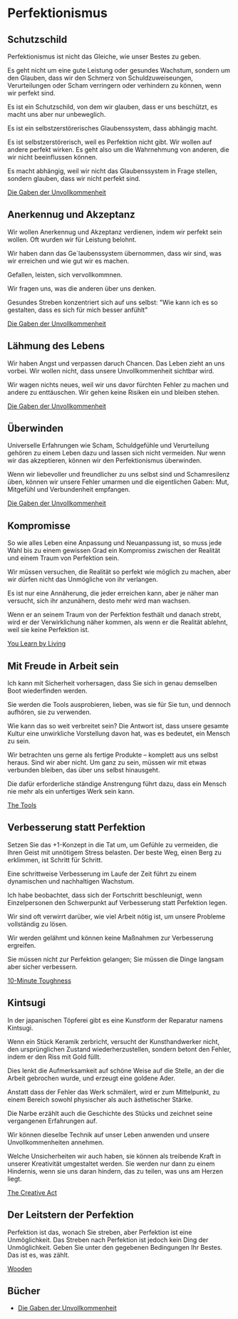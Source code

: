 # Perfektionismus

## Schutzschild

Perfektionismus ist nicht das Gleiche, wie unser Bestes zu geben.

Es geht nicht um eine gute Leistung oder gesundes Wachstum, sondern um den Glauben, dass wir den Schmerz von Schuldzuweiseungen, Verurteilungen oder Scham verringern oder verhindern zu können, wenn wir perfekt sind.

Es ist ein Schutzschild, von dem wir glauben, dass er uns beschützt, es macht uns aber nur unbeweglich.

Es ist ein selbstzerstörerisches Glaubenssystem, dass abhängig macht.

Es ist selbstzerstörerisch, weil es Perfektion nicht gibt. Wir wollen auf andere perfekt wirken. Es geht also um die Wahrnehmung von anderen, die wir nicht beeinflussen können.

Es macht abhängig, weil wir nicht das Glaubenssystem in Frage stellen, sondern glauben, dass wir nicht perfekt sind.

[Die Gaben der Unvollkommenheit](https://www.goodreads.com/book/show/18874161-die-gaben-der-unvollkommenheit)

## Anerkennug und Akzeptanz

Wir wollen Anerkennug und Akzeptanz verdienen, indem wir perfekt sein wollen. Oft wurden wir für Leistung belohnt.

Wir haben dann das Ge´laubenssystem übernommen, dass wir sind, was wir erreichen und wie gut wir es machen.

Gefallen, leisten, sich vervollkommnen.

Wir fragen uns, was die anderen über uns denken.

Gesundes Streben konzentriert sich auf uns selbst: "Wie kann ich es so gestalten, dass es sich für mich besser anfühlt"

[Die Gaben der Unvollkommenheit](https://www.goodreads.com/book/show/18874161-die-gaben-der-unvollkommenheit)

## Lähmung des Lebens

Wir haben Angst und verpassen daruch Chancen. Das Leben zieht an uns vorbei. Wir wollen nicht, dass unsere Unvollkommenheit sichtbar wird.

Wir wagen nichts neues, weil wir uns davor fürchten Fehler zu machen und andere zu enttäuschen. Wir gehen keine Risiken ein und bleiben stehen.

[Die Gaben der Unvollkommenheit](https://www.goodreads.com/book/show/18874161-die-gaben-der-unvollkommenheit)

## Überwinden

Universelle Erfahrungen wie Scham, Schuldgefühle und Verurteilung gehören zu einem Leben dazu und lassen sich nicht vermeiden. Nur wenn wir das akzeptieren, können wir den Perfektionismus überwinden.

Wenn wir liebevoller und freundlicher zu uns selbst sind und Schamresilenz üben, können wir unsere Fehler umarmen und die eigentlichen Gaben: Mut, Mitgefühl und Verbundenheit empfangen.

[Die Gaben der Unvollkommenheit](https://www.goodreads.com/book/show/18874161-die-gaben-der-unvollkommenheit)

## Kompromisse

So wie alles Leben eine Anpassung und Neuanpassung ist, so muss jede Wahl bis zu einem gewissen Grad ein Kompromiss zwischen der Realität und einem Traum von Perfektion sein. 

Wir müssen versuchen, die Realität so perfekt wie möglich zu machen, aber wir dürfen nicht das Unmögliche von ihr verlangen. 

Es ist nur eine Annäherung, die jeder erreichen kann, aber je näher man versucht, sich ihr anzunähern, desto mehr wird man wachsen. 

Wenn er an seinem Traum von der Perfektion festhält und danach strebt, wird er der Verwirklichung näher kommen, als wenn er die Realität ablehnt, weil sie keine Perfektion ist.

[You Learn by Living](https://www.goodreads.com/book/show/78509.You_Learn_by_Living)

## Mit Freude in Arbeit sein

Ich kann mit Sicherheit vorhersagen, dass Sie sich in genau demselben Boot wiederfinden werden. 

Sie werden die Tools ausprobieren, lieben, was sie für Sie tun, und dennoch aufhören, sie zu verwenden. 

Wie kann das so weit verbreitet sein? Die Antwort ist, dass unsere gesamte Kultur eine unwirkliche Vorstellung davon hat, was es bedeutet, ein Mensch zu sein. 

Wir betrachten uns gerne als fertige Produkte – komplett aus uns selbst heraus. Sind wir aber nicht. Um ganz zu sein, müssen wir mit etwas verbunden bleiben, das über uns selbst hinausgeht. 

Die dafür erforderliche ständige Anstrengung führt dazu, dass ein Mensch nie mehr als ein unfertiges Werk sein kann.

[The Tools](https://www.goodreads.com/book/show/13152847-the-tools)

## Verbesserung statt Perfektion

Setzen Sie das +1-Konzept in die Tat um, um Gefühle zu vermeiden, die Ihren Geist mit unnötigem Stress belasten. Der beste Weg, einen Berg zu erklimmen, ist Schritt für Schritt.

Eine schrittweise Verbesserung im Laufe der Zeit führt zu einem dynamischen und nachhaltigen Wachstum. 

Ich habe beobachtet, dass sich der Fortschritt beschleunigt, wenn Einzelpersonen den Schwerpunkt auf Verbesserung statt Perfektion legen. 

Wir sind oft verwirrt darüber, wie viel Arbeit nötig ist, um unsere Probleme vollständig zu lösen. 

Wir werden gelähmt und können keine Maßnahmen zur Verbesserung ergreifen. 

Sie müssen nicht zur Perfektion gelangen; Sie müssen die Dinge langsam aber sicher verbessern.

[10-Minute Toughness](https://www.goodreads.com/book/show/3514273-10-minute-toughness)

## Kintsugi

In der japanischen Töpferei gibt es eine Kunstform der Reparatur namens Kintsugi. 

Wenn ein Stück Keramik zerbricht, versucht der Kunsthandwerker nicht, den ursprünglichen Zustand wiederherzustellen, sondern betont den Fehler, indem er den Riss mit Gold füllt. 

Dies lenkt die Aufmerksamkeit auf schöne Weise auf die Stelle, an der die Arbeit gebrochen wurde, und erzeugt eine goldene Ader. 

Anstatt dass der Fehler das Werk schmälert, wird er zum Mittelpunkt, zu einem Bereich sowohl physischer als auch ästhetischer Stärke. 

Die Narbe erzählt auch die Geschichte des Stücks und zeichnet seine vergangenen Erfahrungen auf.

Wir können dieselbe Technik auf unser Leben anwenden und unsere Unvollkommenheiten annehmen. 

Welche Unsicherheiten wir auch haben, sie können als treibende Kraft in unserer Kreativität umgestaltet werden. Sie werden nur dann zu einem Hindernis, wenn sie uns daran hindern, das zu teilen, was uns am Herzen liegt.

[The Creative Act](https://www.goodreads.com/book/show/60965426-the-creative-act)

## Der Leitstern der Perfektion

Perfektion ist das, wonach Sie streben, aber Perfektion ist eine Unmöglichkeit. Das Streben nach Perfektion ist jedoch kein Ding der Unmöglichkeit. Geben Sie unter den gegebenen Bedingungen Ihr Bestes. Das ist es, was zählt.

[Wooden](https://www.goodreads.com/book/show/43536.Wooden)

## Bücher

- [Die Gaben der Unvollkommenheit](https://www.goodreads.com/book/show/18874161-die-gaben-der-unvollkommenheit)


